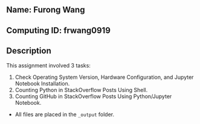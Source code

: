 ## Name: Furong Wang
## Computing ID: frwang0919

## Description 
This assignment involved 3 tasks:
1. Check Operating System Version, Hardware Configuration, and Jupyter Notebook Installation.
2. Counting Python in StackOverflow Posts Using Shell.
3. Counting GitHub in StackOverflow Posts Using Python/Jupyter Notebook.
- All files are placed in the `_output` folder.
